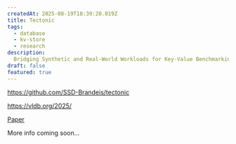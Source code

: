 ```yaml
---
createdAt: 2025-08-19T18:39:20.019Z
title: Tectonic
tags:
  - database
  - kv-store
  - research
description:
  Bridging Synthetic and Real-World Workloads for Key-Value Benchmarking
draft: false
featured: true
---
```


<https://github.com/SSD-Brandeis/tectonic>

<https://vldb.org/2025/>

<a href="/projects/tectonic/tectonic.pdf" target="_blank">Paper</a>

More info coming soon...

